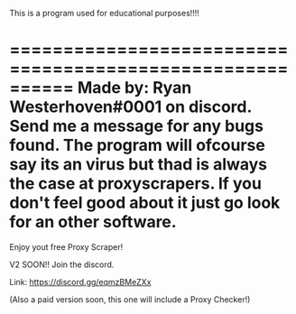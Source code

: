 This is a program used for educational purposes!!!!

==========================================================
Made by: Ryan Westerhoven#0001 on discord.
Send me a message for any bugs found.
The program will ofcourse say its an virus but thad is always the case at proxyscrapers.
If you don't feel good about it just go look for an other software.
==========================================================

Enjoy yout free Proxy Scraper!


V2 SOON!!
Join the discord.

Link: https://discord.gg/eqmzBMeZXx

(Also a paid version soon, this one will include a Proxy Checker!)